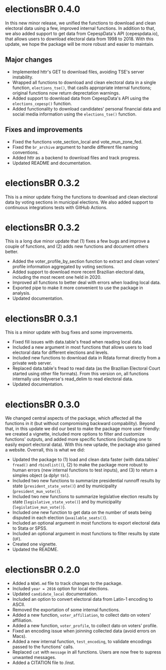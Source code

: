 # electionsBR 0.4.0

In this new minor release, we unified the functions to download and clean electoral data using a few, improved internal functions. In addition to that, we also added support to get data from CepespData's API (cepespdata.io), that allows users to download electoral data from 1998 to 2018. With this update, we hope the package will be more robust and easier to maintain.

## Major changes

* Implemented httr's GET to download files, avoiding TSE's server instability.
* Wrapped all functions to download and clean electoral data in a single function, `elections_tse()`, that caslls appropriate internal functions; original functions now return deprectation warnings.
* Added support to download data from CepespData's API using the `elections_cepesp()` function.
* Added functionality to download candidates' personal financial data and social media information using the `elections_tse()` function.

## Fixes and improvements

* Fixed the functions vote_section_local and vote_mun_zone_fed.
* Fixed the `br_archive` argument to handle different file naming conventions.
* Added httr as a backend to download files and track progress.
* Updated README and documentation.

# electionsBR 0.3.2

This is a minor update fixing the functions to download and clean electoral data by voting sections in municipal elections. We also added support to continuous integrations tests with GitHub Actions. 


# electionsBR 0.3.2

This is a long due minor update that (1) fixes a few bugs and improve a couple of functions, and (2) adds new functions and document others better.

* Added the voter_profile_by_section function to extract and clean voters' profile information aggregated by voting sections.
* Added support to download more recent Brazilian electoral data, including the most recent one held in 2020.
* Improved all functions to better deal with errors when loading local data.
* Exported pipe to make it more convenient to use the package in analysis.
* Updated documentation.


# electionsBR 0.3.1

This is a minor update with bug fixes and some improvements.

* Fixed fill issues with data.table's fread when reading local data.
* Included a new argument in most functions that allows users to load 
electoral data for different elections and levels.
* Included new functions to download data in Rdata format directly from a private web server.
* Replaced data.table's fread to read data (as the Brazilian Electoral Court started using
other file formats). From this version on, all functions internally use tidyverse's read_delim to read electoral data.
* Updated documentation.

# electionsBR 0.3.0

We changed central aspects of the package, which affected all the functions in it (but without compromising backward compability). Beyond that, in this update we did our best to make the package more user friendly: we created a vignette, included more options to filter and customize functions' outputs, and added more specific functions (including one to easily export electoral data). With this new uptade, the package also gained a website. Overrall, this is what we did:

* Updated the package to (1) load and clean data faster (with data.tables' `fread()` and `rbindlist()`), (2) to make the package more robust to human errors (new internal functions to test inputs), and (3) to return a simples object (a dplyr `tbl`).
* Included two new functions to summarize presidential runnoff results by state (`president_state_vote()`) and by municipality (`president_mun_vote()`).
* Included two new functions to summarize legislative election results by state (`legislative_state_vote()`) and by municipality (`legislative_mun_vote()`).
* Included one new function to get data on the number of seats being disputed in each election (`available_seats()`).
* Included an optional argument in most functions to export electoral data to Stata or SPSS.
* Included an optional argument in most functions to filter results by state (`UF`).
* Created one vignette.
* Updated the README.

# electionsBR 0.2.0

* Added a `NEWS.md` file to track changes to the package.
* Included `year = 2016` option for local elections.
* Updated `candidate_local` documentation.
* Included an option to convert electoral data from Latin-1 encoding to ASCII.
* Removed the exportation of some internal functions.
* Added a new function, `voter_affiliation`, to collect dato on voters' affiliation.
* Added a new function, `voter_profile`, to collect dato on voters' profile.
* Fixed an encoding issue when joinning collected data (avoid errors on Macs).
* Added a new internal function, `test_encoding`, to validate encodings passed to the functions' calls.
* Replaced `cat` with `message` in all functions. Users are now free to supress unwanted messages.
* Added a CITATION file to /inst.
